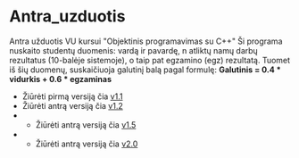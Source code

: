# Antra_uzduotis

Antra užduotis VU kursui "Objektinis programavimas su C++"
Ši programa nuskaito studentų duomenis: vardą ir pavardę, n atliktų namų darbų rezultatus (10-balėje sistemoje), o taip pat egzamino (egz) rezultatą. Tuomet iš šių duomenų, suskaičiuoja galutinį balą pagal formulę: **Galutinis = 0.4 * vidurkis + 0.6 * egzaminas**

+ Žiūrėti pirmą versiją čia [v1.1](https://github.com/vaivapilk/Antra_uzduotis/tree/v1.1)
+ Žiūrėti antrą versiją čia [v1.2](https://github.com/vaivapilk/Antra_uzduotis/tree/v1.2)
+ + Žiūrėti antrą versiją čia [v1.5](https://github.com/vaivapilk/Antra_uzduotis/tree/v1.5)
+ + Žiūrėti antrą versiją čia [v2.0](https://github.com/vaivapilk/Antra_uzduotis/tree/v2.0)
